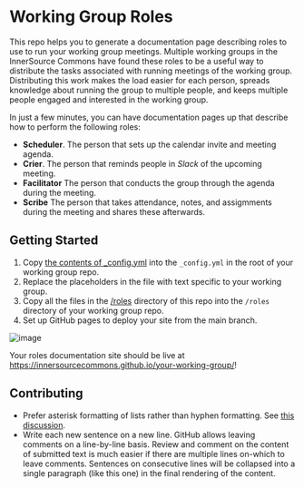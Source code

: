 # Working Group Roles

This repo helps you to generate a documentation page describing roles to use to run your working group meetings.
Multiple working groups in the InnerSource Commons have found these roles to be a useful way to distribute the tasks associated with running meetings of the working group.
Distributing this work makes the load easier for each person, spreads knowledge about running the group to multiple people, and keeps multiple people engaged and interested in the working group.

In just a few minutes, you can have documentation pages up that describe how to perform the following roles:

* **Scheduler**.
The person that sets up the calendar invite and meeting agenda.
* **Crier**.
The person that reminds people in _Slack_ of the upcoming meeting.
* **Facilitator**
The person that conducts the group through the agenda during the meeting.
* **Scribe**
The person that takes attendance, notes, and assigmments during the meeting and shares these afterwards.

## Getting Started

1. Copy [the contents of _config.yml](https://raw.githubusercontent.com/InnerSourceCommons/working-group-roles/master/_config.yml) into the `_config.yml` in the root of your working group repo.
1. Replace the placeholders in the file with text specific to your working group.
1. Copy all the files in the [/roles](/roles) directory of this repo into the `/roles` directory of your working group repo.
1. Set up GitHub pages to deploy your site from the main branch.

![image](https://user-images.githubusercontent.com/9609562/220431948-2b362022-7d6f-47d5-b211-6a1811509ada.png)

Your roles documentation site should be live at https://innersourcecommons.github.io/your-working-group/!

## Contributing

* Prefer asterisk formatting of lists rather than hyphen formatting.
See [this discussion](https://nickang.com/2018-03-05-markdown-bullet-points-hyphen-asterisk/).
* Write each new sentence on a new line. GitHub allows leaving comments on a line-by-line basis.
Review and comment on the content of submitted text is much easier if there are multiple lines on-which to leave comments.
Sentences on consecutive lines will be collapsed into a single paragraph (like this one) in the final rendering of the content.

